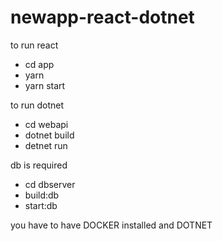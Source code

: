 ﻿# newapp-react-dotnet

to run react

- cd app
- yarn
- yarn start

to run dotnet

- cd webapi
- dotnet build
- detnet run

db is required

- cd dbserver
- build:db
- start:db

you have to have DOCKER installed and DOTNET
